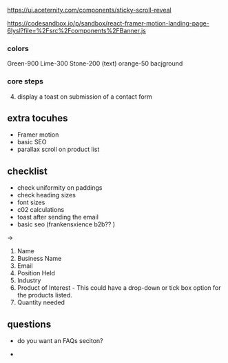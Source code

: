 https://ui.aceternity.com/components/sticky-scroll-reveal

https://codesandbox.io/p/sandbox/react-framer-motion-landing-page-6lysl?file=%2Fsrc%2Fcomponents%2FBanner.js 


### colors 
Green-900
Lime-300
Stone-200 (text)
orange-50 bacjground


### core steps

4. display a toast on submission of a contact form

## extra tocuhes

- Framer motion
- basic SEO
- parallax scroll on product list

## checklist 

- check uniformity on paddings 
- check heading sizes
- font sizes 
- c02 calculations
- toast after sending the email 
- basic seo (frankensxience b2b?? )

->
1. Name 
2. Business Name
3. Email
4. Position Held
5. Industry
6. Product of Interest - This could have a drop-down or tick box option for the products listed.
7. Quantity needed


## questions

- do you want an FAQs seciton? 


-